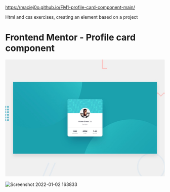 https://maciej0o.github.io/FM1-profile-card-component-main/

Html and css exercises, creating an element based on a project

# Frontend Mentor - Profile card component

![Design preview for the Profile card component coding challenge](./design/desktop-preview.jpg)

![Screenshot 2022-01-02 163833](https://user-images.githubusercontent.com/58359847/147880977-25a27dcb-2a42-4c6c-9edf-4bec1bd1358b.jpg)
